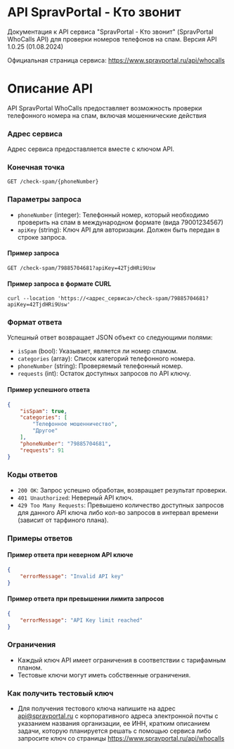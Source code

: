 # API SpravPortal - Кто звонит
Документация к API сервиса "SpravPortal - Кто звонит" (SpravPortal WhoCalls API) для проверки номеров телефонов на спам.
Версия API 1.0.25 (01.08.2024)

Официальная страница сервиса: https://www.spravportal.ru/api/whocalls

# Описание API

API SpravPortal WhoCalls предоставляет возможность проверки телефонного номера на спам, включая мошеннические действия 

### Адрес сервиса

Адрес сервиса предоставляется вместе с ключом API.

### Конечная точка

`GET /check-spam/{phoneNumber}`

### Параметры запроса

- `phoneNumber` (integer): Телефонный номер, который необходимо проверить на спам в международном формате (вида 79001234567)
- `apiKey` (string): Ключ API для авторизации. Должен быть передан в строке запроса.

#### Пример запроса

```http
GET /check-spam/79885704681?apiKey=42TjdHRi9Usw
```

#### Пример запроса в формате CURL

```curl
curl --location 'https://<адрес_сервиса>/check-spam/79885704681?apiKey=42TjdHRi9Usw'
```

### Формат ответа

Успешный ответ возвращает JSON объект со следующими полями:

- `isSpam` (bool): Указывает, является ли номер спамом.
- `categories` (array): Список категорий телефонного номера.
- `phoneNumber` (string): Проверяемый телефонный номер.
- `requests` (int): Остаток доступных запросов по API ключу.

#### Пример успешного ответа

```json
{
    "isSpam": true,
    "categories": [
        "Телефонное мошенничество",
        "Другое"
    ],
    "phoneNumber": "79885704681",
    "requests": 91
}
```

### Коды ответов

- `200 OK`: Запрос успешно обработан, возвращает результат проверки.
- `401 Unauthorized`: Неверный API ключ.
- `429 Too Many Requests`: Превышено количество доступных запросов для данного API ключа либо кол-во запросов в интервал времени (зависит от тарфиного плана).

### Примеры ответов

#### Пример ответа при неверном API ключе

```json
{
    "errorMessage": "Invalid API key"
}
```

#### Пример ответа при превышении лимита запросов

```json
{
    "errorMessage": "API Key limit reached"
}
```

### Ограничения

- Каждый ключ API имеет ограничения в соответствии с тарифамным планом.
- Тестовые ключи могут иметь собственные ограничения.

### Как получить тестовый ключ

- Для получения тестового ключа напишите на адрес api@spravportal.ru с корпоративного адреса электронной почты с указанием названия организации, ее ИНН, кратким описанием задачи, которую планируется решать с помощью сервиса либо запросите ключ со страницы https://www.spravportal.ru/api/whocalls

